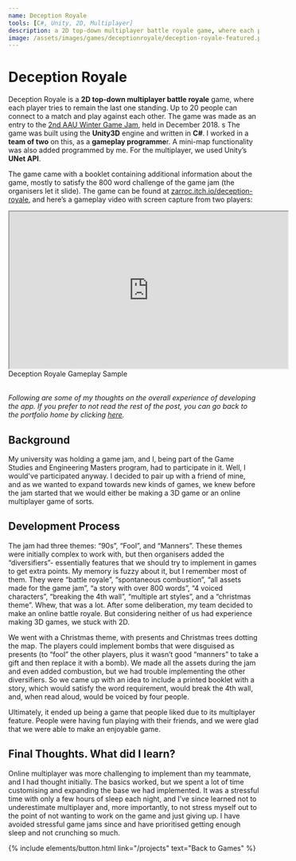 ```yaml
---
name: Deception Royale
tools: [C#, Unity, 2D, Multiplayer]
description: a 2D top-down multiplayer battle royale game, where each player tries to remain the last one standing by planting hidden bombs to take out others.
image: /assets/images/games/deceptionroyale/deception-royale-featured.png
---
```


# Deception Royale

Deception Royale is a **2D top-down multiplayer battle royale** game, where each player tries to remain the last one standing. Up to 20 people can connect to a match and play against each other. The game was made as an entry to the [2nd AAU Winter Game Jam](https://itch.io/jam/2nd-winter-game-jam), held in December 2018.
s
The game was built using the **Unity3D** engine and written in **C#**. I worked in a **team of two** on this, as a **gameplay programme**r. A mini-map functionality was also added programmed by me. For the multiplayer, we used Unity’s **UNet API**.

The game came with a booklet containing additional information about the game, mostly  to satisfy the 800 word challenge of the game jam (the organisers let it slide). The game can be found at [zarroc.itch.io/deception-royale](https://zarroc.itch.io/deception-royale), and here’s a gameplay video with screen capture from two players:

<div class="row">
    <div class="col-sm mt-3 ratio ratio-16x9 center-block">
        <iframe width="560" height="315" src="https://www.youtube.com/embed/YGZs0rGlwcs" title="Deception Royale Gameplay Sample" allowfullscreen class="w-80 p-3"></iframe>
    </div>
</div>
<div class="text-center">
    Deception Royale Gameplay Sample
</div>

<br/>

*Following are some of my thoughts on the overall experience of developing the app. If you prefer to not read the rest of the post, you can go back to the portfolio home by clicking [here](/projects).*


## Background

My university was holding a game jam, and I, being part of the Game Studies and Engineering Masters program, had to participate in it. Well, I would've participated anyway. I decided to pair up with a friend of mine, and as we wanted to expand towards new kinds of games, we knew before the jam started that we would either be making a 3D game or an online multiplayer game of sorts.

## Development Process

The jam had three themes: “90s”, “Fool”, and “Manners”. These themes were initially complex to work with, but then organisers added the “diversifiers”- essentially features that we should try to implement in games to get extra points. My memory is fuzzy about it, but I remember most of them. They were “battle royale”, “spontaneous combustion”, “all assets made for the game jam”, “a story with over 800 words”, “4 voiced characters”, “breaking the 4th wall”, “multiple art styles”, and a “christmas theme”. Whew, that was a lot. After some deliberation, my team decided to make an online battle royale. But considering neither of us had experience making 3D games, we stuck with 2D.

We went with a Christmas theme, with presents and Christmas trees dotting the map. The players could implement bombs that were disguised as presents (to “fool” the other players, plus it wasn’t good “manners” to take a gift and then replace it with a bomb). We made all the assets during the jam and even added combustion, but we had trouble implementing the other diversifiers. So we came up with an idea to include a printed booklet with a story, which would satisfy the word requirement, would break the 4th wall, and, when read aloud, would be voiced by four people.

Ultimately, it ended up being a game that people liked due to its multiplayer feature. People were having fun playing with their friends, and we were glad that we were able to make an enjoyable game.

## Final Thoughts. What did I learn?

Online multiplayer was more challenging to implement than my teammate, and I had thought initially. The basics worked, but we spent a lot of time customising and expanding the base we had implemented. It was a stressful time with only a few hours of sleep each night, and I’ve since learned not to underestimate multiplayer and, more importantly, to not stress myself out to the point of not wanting to work on the game and just giving up. I have avoided stressful game jams since and have prioritised getting enough sleep and not crunching so much.


<p class="text-center">
{% include elements/button.html link="/projects" text="Back to Games" %}
</p>
